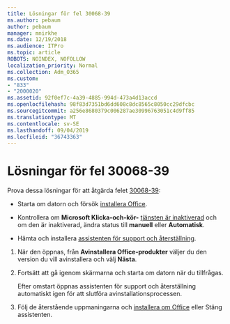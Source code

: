 ```yaml
---
title: Lösningar för fel 30068-39
ms.author: pebaum
author: pebaum
manager: mnirkhe
ms.date: 12/19/2018
ms.audience: ITPro
ms.topic: article
ROBOTS: NOINDEX, NOFOLLOW
localization_priority: Normal
ms.collection: Adm_O365
ms.custom:
- "833"
- "2000020"
ms.assetid: 92f0ef7c-4a39-4885-994d-473a4d13accd
ms.openlocfilehash: 98f83d7351bd6dd608c8dc8565c8050cc29dfcbc
ms.sourcegitcommit: a256e8680379c006287ae30996763051c4d9ff85
ms.translationtype: MT
ms.contentlocale: sv-SE
ms.lasthandoff: 09/04/2019
ms.locfileid: "36743363"
---
```

# <a name="solutions-for-error-30068-39"></a>Lösningar för fel 30068-39

Prova dessa lösningar för att åtgärda felet [30068-39](https://support.office.com/article/963ca3e4-217a-4c16-9c02-ff946548357b?wt.mc_id=Alchemy_ClientDIA):
  
- Starta om datorn och försök [installera Office](https://portal.office.com/OLS/MySoftware.aspx).

- Kontrollera om **Microsoft Klicka-och-kör-** [tjänsten är inaktiverad](https://support.office.com/article/963ca3e4-217a-4c16-9c02-ff946548357b?wt.mc_id=Alchemy_ClientDIA) och om den är inaktiverad, ändra status till **manuell** eller **Automatisk**.

- Hämta och installera [assistenten för support och återställning](https://aka.ms/SARA-OfficeUninstall-Alchemy).

1. När den öppnas, från **Avinstallera Office-produkter** väljer du den version du vill avinstallera och välj **Nästa**.

2. Fortsätt att gå igenom skärmarna och starta om datorn när du tillfrågas.

    Efter omstart öppnas assistenten för support och återställning automatiskt igen för att slutföra avinstallationsprocessen.

3. Följ de återstående uppmaningarna och [installera om Office](https://portal.office.com/OLS/MySoftware.aspx) eller Stäng assistenten.
